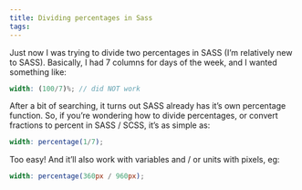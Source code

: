 ```yaml
---
title: Dividing percentages in Sass
tags:
---
```



Just now I was trying to divide two percentages in SASS (I’m relatively new to SASS). Basically, I had 7 columns for days of the week, and I wanted something like:

~~~scss
width: (100/7)%; // did NOT work
~~~

After a bit of searching, it turns out SASS already has it’s own percentage function. So, if you’re wondering how to divide percentages, or convert fractions to percent in SASS / SCSS, it’s as simple as:

~~~scss
width: percentage(1/7);
~~~

Too easy! And it’ll also work with variables and / or units with pixels, eg:

~~~scss
width: percentage(360px / 960px);
~~~
